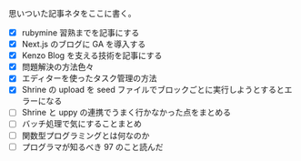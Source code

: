 思いついた記事ネタをここに書く。

- [x] rubymine 習熟までを記事にする
- [x] Next.js のブログに GA を導入する
- [x] Kenzo Blog を支える技術を記事にする
- [x] 問題解決の方法色々
- [x] エディターを使ったタスク管理の方法
- [x] Shrine の upload を seed ファイルでブロックごとに実行しようとするとエラーになる
- [ ] Shrine と uppy の連携でうまく行かなかった点をまとめる
- [ ] バッチ処理で気にすることまとめ
- [ ] 関数型プログラミングとは何なのか
- [ ] プログラマが知るべき 97 のこと読んだ
